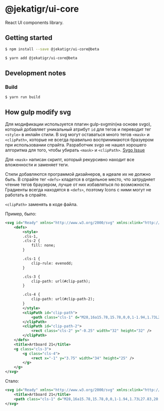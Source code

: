 # @jekatigr/ui-core

React UI components library.

## Getting started

```bash
$ npm install --save @jekatigr/ui-core@beta
```
```bash
$ yarn add @jekatigr/ui-core@beta
```

## Development notes

### Build

```bash
$ yarn run build
```

## How gulp modify svg
Для модификации используется плагин gulp-svgmin(на основе svgo), который добавляет уникальный атрибут `id` для тегов и переводит тег `<style>` в инлайн стили.
В svg могут оставаться много тегов `<mask>` и `<clipPath>`, которые не всегда правильно воспринимаются бразуером при использовании спрайта.
Разработчик svgo не нашел хорошего алгоритма для того, чтобы убирать `<mask>` и `<clipPath>`. [Svgo Issue](https://github.com/svg/svgo/issues/680)

Для `<mask>` написан скрипт, который рекурсивно находит все вложенности и заменяет теги.

Стили добавляются программой дизайнеров, в идеале их не должно быть. В спрайте тег `<defs>` кладется в отдельное место, что затрудняет чтение тегов браузером, лучше от них избавляться по возможности. Градиенты всегда находятся в `<defs>`, поэтому Icons с ними могут не работать в спрайте.

`<clipPath>` заменять в коде файла.

Пример, было:
``` xml
<svg id="Ready" xmlns="http://www.w3.org/2000/svg" xmlns:xlink="http://www.w3.org/1999/xlink" viewBox="0 0 32 32">
    <defs>
        <style>
        .cls-1,
        .cls-2 {
            fill: none;
        }

        .cls-1 {
            clip-rule: evenodd;
        }

        .cls-3 {
            clip-path: url(#clip-path);
        }

        .cls-4 {
            clip-path: url(#clip-path-2);
        }
        </style>
        <clipPath id="clip-path">
            <path class="cls-1" d="M28,16a15.78,15.78,0,0,1-1.94,1.73L27.83,20,26.2,21.16l-1.77-2.31a16.29,16.29,0,0,1-2.62,1.24l.94,2.73-1.92.59-.94-2.74a16.66,16.66,0,0,1-2.89.43v2.64H15V21.11a16.7,16.7,0,0,1-3-.45l-.86,2.52-1.92-.59.87-2.52a16.29,16.29,0,0,1-2.54-1.21L5.8,21.16,4.17,20l1.77-2.3A15.78,15.78,0,0,1,4,16l1.51-1.26a14.47,14.47,0,0,0,21,0Zm-4-5.07-1,1.81a13.7,13.7,0,0,0-7-2,13.57,13.57,0,0,0-7,2L8,10.94A15.68,15.68,0,0,1,24,10.94Z" />
        </clipPath>
        <clipPath id="clip-path-2">
            <rect class="cls-2" y="-0.25" width="32" height="32" />
        </clipPath>
    </defs>
    <title>Artboard 21</title>
    <g class="cls-3">
        <g class="cls-4">
            <rect x="-1" y="3.75" width="34" height="25" />
        </g>
    </g>
</svg>
```
Стало:
``` xml
<svg id="Ready" xmlns="http://www.w3.org/2000/svg" xmlns:xlink="http://www.w3.org/1999/xlink" viewBox="0 0 32 32">
    <title>Artboard 21</title>
    <path class="cls-1" d="M28,16a15.78,15.78,0,0,1-1.94,1.73L27.83,20,26.2,21.16l-1.77-2.31a16.29,16.29,0,0,1-2.62,1.24l.94,2.73-1.92.59-.94-2.74a16.66,16.66,0,0,1-2.89.43v2.64H15V21.11a16.7,16.7,0,0,1-3-.45l-.86,2.52-1.92-.59.87-2.52a16.29,16.29,0,0,1-2.54-1.21L5.8,21.16,4.17,20l1.77-2.3A15.78,15.78,0,0,1,4,16l1.51-1.26a14.47,14.47,0,0,0,21,0Zm-4-5.07-1,1.81a13.7,13.7,0,0,0-7-2,13.57,13.57,0,0,0-7,2L8,10.94A15.68,15.68,0,0,1,24,10.94Z" />
</svg>
```
